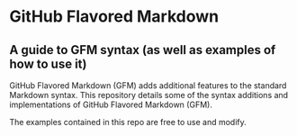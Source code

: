 # GitHub Flavored Markdown
## A guide to GFM syntax (as well as examples of how to use it)

GitHub Flavored Markdown (GFM) adds additional features to the standard Markdown syntax. 
This repository details some of the syntax additions and implementations of GitHub Flavored Markdown (GFM). 

The examples contained in this repo are free to use and modify.